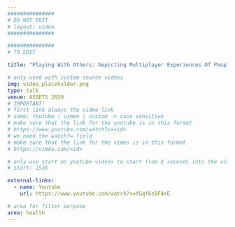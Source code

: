 ```yaml
---
###############
# DO NOT EDIT
# layout: video
###############

###############
# TO EDIT

title: "Playing With Others: Depicting Multiplayer Experiences Of People With Visual Impairments"

# only used with custom source videos
img: video_placeholder.png
type: talk
venue: ASSETS 2020
# IMPORTANT!
# first link always the video link
# name: Youtube | vimeo | custom -> case sensitive
# make sure that the link for the youtube is in this format
# https://www.youtube.com/watch?v=<id>
# we need the watch?= field
# make sure that the link for the vimeo is in this format
# https://vimeo.com/<id>

# only use start on youtube videos to start from X seconds into the video
# start: 1536

external-links:
  - name: Youtube
    url: https://www.youtube.com/watch?v=fGqf6sBF4eE

# area for filter purpose
area: health
---
```


